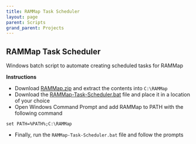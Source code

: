 ```yaml
---
title: RAMMap Task Scheduler
layout: page
parent: Scripts
grand_parent: Projects
---
```


## RAMMap Task Scheduler

Windows batch script to automate creating scheduled tasks for RAMMap


**Instructions**<br />

- Download [RAMMap.zip][sysinternals] and extract the contents into `C:\RAMMap`
- Download the [RAMMap-Task-Scheduler.bat][RAMMap-Task-Scheduler] file and place it in a location of your choice
- Open Windows Command Prompt and add RAMMap to PATH with the following command

```
set PATH=%PATH%;C:\RAMMap
```

- Finally, run the `RAMMap-Task-Scheduler.bat` file and follow the prompts

[sysinternals]: https://download.sysinternals.com/files/RAMMap.zip

[RAMMap-Task-Scheduler]: https://github.com/TBR-Development/RAMMap-Task-Scheduler/blob/3b8c05714605944536188b3fc68a2b647a366803/RAMMap-Task-Scheduler.bat
